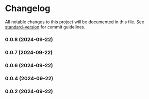 # Changelog

All notable changes to this project will be documented in this file. See [standard-version](https://github.com/conventional-changelog/standard-version) for commit guidelines.

### 0.0.8 (2024-09-22)

### 0.0.7 (2024-09-22)

### 0.0.6 (2024-09-22)

### 0.0.4 (2024-09-22)

### 0.0.2 (2024-09-22)
